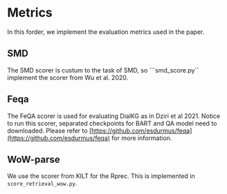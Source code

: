 # Metrics
In this forder, we implement the evaluation metrics used in the paper.

## SMD 
The SMD scorer is custum to the task of SMD, so ```smd_score.py`` implement the scorer from Wu et al. 2020. 

## Feqa
The FeQA scorer is used for evaluating DialKG as in Dziri et al 2021. Notice to run this scorer, separated checkpoints for BART and QA model need to downloaded. Please refer to [https://github.com/esdurmus/feqa](https://github.com/esdurmus/feqa) for more information.

## WoW-parse 
We use the scorer from KILT for the Rprec. This is implemented in ```score_retrieval_wow.py```. 
